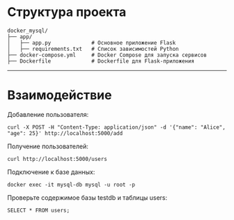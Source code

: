 # Структура проекта

```commandline
docker_mysql/
├── app/
│   ├── app.py             # Основное приложение Flask
│   ├── requirements.txt   # Список зависимостей Python
├── docker-compose.yml     # Docker Compose для запуска сервисов
├── Dockerfile             # Dockerfile для Flask-приложения
```

---

# Взаимодействие

Добавление пользователя:
```
curl -X POST -H "Content-Type: application/json" -d '{"name": "Alice", "age": 25}' http://localhost:5000/add
```

Получение пользователей:
```
curl http://localhost:5000/users
```

Подключение к базе данных:
```
docker exec -it mysql-db mysql -u root -p
```

Проверьте содержимое базы testdb и таблицы users:
```
SELECT * FROM users;
```
